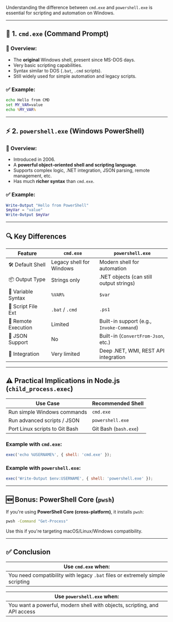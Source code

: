 Understanding the difference between `cmd.exe` and `powershell.exe` is essential for scripting and automation on Windows.

---

## 🧱 **1. `cmd.exe` (Command Prompt)**

### 🔹 Overview:

* The **original** Windows shell, present since MS-DOS days.
* Very basic scripting capabilities.
* Syntax similar to DOS (`.bat`, `.cmd` scripts).
* Still widely used for simple automation and legacy scripts.

### ✅ Example:

```cmd
echo Hello from CMD
set MY_VAR=value
echo %MY_VAR%
```

---

## ⚡ **2. `powershell.exe` (Windows PowerShell)**

### 🔹 Overview:

* Introduced in 2006.
* A **powerful object-oriented shell and scripting language**.
* Supports complex logic, .NET integration, JSON parsing, remote management, etc.
* Has much **richer syntax** than `cmd.exe`.

### ✅ Example:

```powershell
Write-Output "Hello from PowerShell"
$myVar = "value"
Write-Output $myVar
```

---

## 🔍 Key Differences

| Feature             | `cmd.exe`                | `powershell.exe`                          |
| ------------------- | ------------------------ | ----------------------------------------- |
| 🛠 Default Shell    | Legacy shell for Windows | Modern shell for automation               |
| 📦 Output Type      | Strings only             | .NET objects (can still output strings)   |
| 🧠 Variable Syntax  | `%VAR%`                  | `$var`                                    |
| 🧾 Script File Ext  | `.bat` / `.cmd`          | `.ps1`                                    |
| 📡 Remote Execution | Limited                  | Built-in support (e.g., `Invoke-Command`) |
| 📜 JSON Support     | No                       | Built-in (`ConvertFrom-Json`, etc.)       |
| 🔗 Integration      | Very limited             | Deep .NET, WMI, REST API integration      |

---

## ⚠️ Practical Implications in Node.js (`child_process.exec`)

| Use Case                       | Recommended Shell     |
| ------------------------------ | --------------------- |
| Run simple Windows commands    | `cmd.exe`             |
| Run advanced scripts / JSON    | `powershell.exe`      |
| Port Linux scripts to Git Bash | Git Bash (`bash.exe`) |

### Example with `cmd.exe`:

```js
exec('echo %USERNAME%', { shell: 'cmd.exe' });
```

### Example with `powershell.exe`:

```js
exec('Write-Output $env:USERNAME', { shell: 'powershell.exe' });
```

---

## 🆕 Bonus: PowerShell Core (`pwsh`)

If you're using **PowerShell Core (cross-platform)**, it installs `pwsh`:

```bash
pwsh -Command "Get-Process"
```

Use this if you're targeting macOS/Linux/Windows compatibility.

---

## ✅ Conclusion

| Use `cmd.exe` when:                                                           |
| ----------------------------------------------------------------------------- |
| You need compatibility with legacy `.bat` files or extremely simple scripting |

| Use `powershell.exe` when:                                                |
| ------------------------------------------------------------------------- |
| You want a powerful, modern shell with objects, scripting, and API access |
